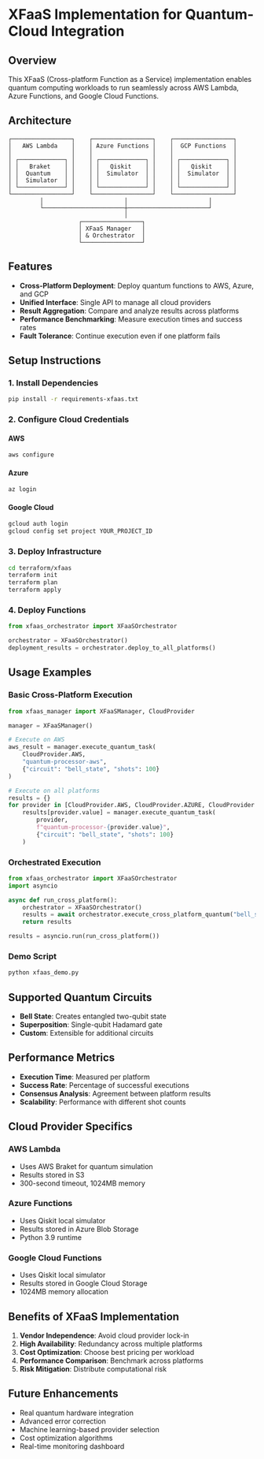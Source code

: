 # XFaaS Implementation for Quantum-Cloud Integration

## Overview
This XFaaS (Cross-platform Function as a Service) implementation enables quantum computing workloads to run seamlessly across AWS Lambda, Azure Functions, and Google Cloud Functions.

## Architecture
```
┌─────────────────┐    ┌─────────────────┐    ┌─────────────────┐
│   AWS Lambda    │    │ Azure Functions │    │  GCP Functions  │
│                 │    │                 │    │                 │
│ ┌─────────────┐ │    │ ┌─────────────┐ │    │ ┌─────────────┐ │
│ │   Braket    │ │    │ │   Qiskit    │ │    │ │   Qiskit    │ │
│ │  Quantum    │ │    │ │  Simulator  │ │    │ │  Simulator  │ │
│ │  Simulator  │ │    │ │             │ │    │ │             │ │
│ └─────────────┘ │    │ └─────────────┘ │    │ └─────────────┘ │
└─────────────────┘    └─────────────────┘    └─────────────────┘
         │                       │                       │
         └───────────────────────┼───────────────────────┘
                                 │
                    ┌─────────────────┐
                    │ XFaaS Manager   │
                    │ & Orchestrator  │
                    └─────────────────┘
```

## Features
- **Cross-Platform Deployment**: Deploy quantum functions to AWS, Azure, and GCP
- **Unified Interface**: Single API to manage all cloud providers
- **Result Aggregation**: Compare and analyze results across platforms
- **Performance Benchmarking**: Measure execution times and success rates
- **Fault Tolerance**: Continue execution even if one platform fails

## Setup Instructions

### 1. Install Dependencies
```bash
pip install -r requirements-xfaas.txt
```

### 2. Configure Cloud Credentials

#### AWS
```bash
aws configure
```

#### Azure
```bash
az login
```

#### Google Cloud
```bash
gcloud auth login
gcloud config set project YOUR_PROJECT_ID
```

### 3. Deploy Infrastructure
```bash
cd terraform/xfaas
terraform init
terraform plan
terraform apply
```

### 4. Deploy Functions
```python
from xfaas_orchestrator import XFaaSOrchestrator

orchestrator = XFaaSOrchestrator()
deployment_results = orchestrator.deploy_to_all_platforms()
```

## Usage Examples

### Basic Cross-Platform Execution
```python
from xfaas_manager import XFaaSManager, CloudProvider

manager = XFaaSManager()

# Execute on AWS
aws_result = manager.execute_quantum_task(
    CloudProvider.AWS, 
    "quantum-processor-aws", 
    {"circuit": "bell_state", "shots": 100}
)

# Execute on all platforms
results = {}
for provider in [CloudProvider.AWS, CloudProvider.AZURE, CloudProvider.GCP]:
    results[provider.value] = manager.execute_quantum_task(
        provider, 
        f"quantum-processor-{provider.value}", 
        {"circuit": "bell_state", "shots": 100}
    )
```

### Orchestrated Execution
```python
from xfaas_orchestrator import XFaaSOrchestrator
import asyncio

async def run_cross_platform():
    orchestrator = XFaaSOrchestrator()
    results = await orchestrator.execute_cross_platform_quantum("bell_state", 100)
    return results

results = asyncio.run(run_cross_platform())
```

### Demo Script
```bash
python xfaas_demo.py
```

## Supported Quantum Circuits
- **Bell State**: Creates entangled two-qubit state
- **Superposition**: Single-qubit Hadamard gate
- **Custom**: Extensible for additional circuits

## Performance Metrics
- **Execution Time**: Measured per platform
- **Success Rate**: Percentage of successful executions
- **Consensus Analysis**: Agreement between platform results
- **Scalability**: Performance with different shot counts

## Cloud Provider Specifics

### AWS Lambda
- Uses AWS Braket for quantum simulation
- Results stored in S3
- 300-second timeout, 1024MB memory

### Azure Functions
- Uses Qiskit local simulator
- Results stored in Azure Blob Storage
- Python 3.9 runtime

### Google Cloud Functions
- Uses Qiskit local simulator
- Results stored in Google Cloud Storage
- 1024MB memory allocation

## Benefits of XFaaS Implementation

1. **Vendor Independence**: Avoid cloud provider lock-in
2. **High Availability**: Redundancy across multiple platforms
3. **Cost Optimization**: Choose best pricing per workload
4. **Performance Comparison**: Benchmark across platforms
5. **Risk Mitigation**: Distribute computational risk

## Future Enhancements
- Real quantum hardware integration
- Advanced error correction
- Machine learning-based provider selection
- Cost optimization algorithms
- Real-time monitoring dashboard